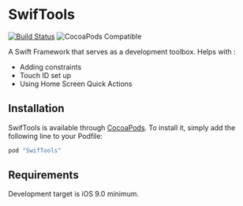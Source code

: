 # SwifTools

[![Build Status](https://travis-ci.org/ESGIProjects/SwifTools.svg?branch=master)](https://travis-ci.org/ESGIProjects/SwifTools) ![CocoaPods Compatible](https://img.shields.io/cocoapods/v/SwifTools.svg)

A Swift Framework that serves as a development toolbox. Helps with :

* Adding constraints
* Touch ID set up
* Using Home Screen Quick Actions

## Installation

SwifTools is available through [CocoaPods](http://cocoapods.org). To install it, simply add the following line to your Podfile:

```ruby
pod "SwifTools"
```

## Requirements

Development target is iOS 9.0 minimum.

